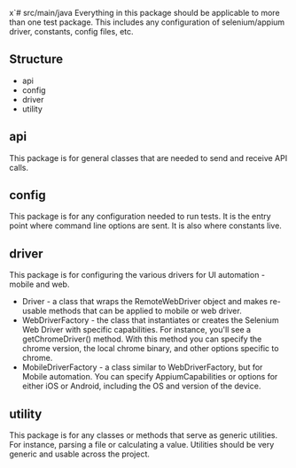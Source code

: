 x`# src/main/java
Everything in this package should be applicable to more than one test package. 
This includes any configuration of selenium/appium driver, constants, config files, etc.

## Structure
* api
* config
* driver
* utility 

## api
This package is for general classes that are needed to send and receive API calls. 

## config
This package is for any configuration needed to run tests. It is the entry point where command line options are sent. It is also where constants live. 

## driver
This package is for configuring the various drivers for UI automation - mobile and web. 
* Driver - a class that wraps the RemoteWebDriver object and makes re-usable methods that can be applied to mobile or web driver.
* WebDriverFactory - the class that instantiates or creates the Selenium Web Driver with specific capabilities. For instance, you'll see a getChromeDriver() method. With this method you can specify the chrome version, the local chrome binary, and other options specific to chrome. 
* MobileDriverFactory - a class similar to WebDriverFactory, but for Mobile automation. You can specify AppiumCapabilities or options for either iOS or Android, including the OS and version of the device.

## utility
This package is for any classes or methods that serve as generic utilities. For instance, parsing a file or calculating a value. Utilities should be very generic and usable across the project. 

